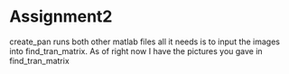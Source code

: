 # Assignment2

create_pan runs both other matlab files all it needs is to input the images into find_tran_matrix.
As of right now I have the pictures you gave in find_tran_matrix
